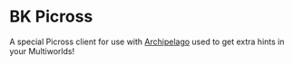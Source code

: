 # BK Picross
A special Picross client for use with [Archipelago](https://archipelago.gg/) used to get extra hints in your Multiworlds!
